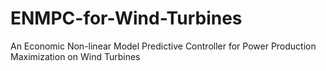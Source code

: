 # ENMPC-for-Wind-Turbines
An Economic Non-linear Model Predictive Controller for Power Production Maximization on Wind Turbines
